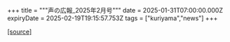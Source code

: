 +++
title = """声の広報_2025年2月号"""
date = 2025-01-31T07:00:00.000Z
expiryDate = 2025-02-19T19:15:57.753Z
tags = ["kuriyama","news"]
+++


[[source]](https://www.town.kuriyama.hokkaido.jp/site/koho/30282.html)
